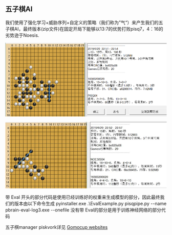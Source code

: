 ## 五子棋AI

我们使用了强化学习+威胁序列+自定义的策略（我们称为”气“）来产生我们的五子棋AI，最终版本(zip文件)在固定开局下能够以13:7的优势打败pisq7，4：16的劣势逊于Noesis. 

![vspisq7](vspisq7.png)

![VSnoesis](VSnoesis.JPG)

带 Eval 开头的部分代码是使用已经训练好的权重来生成模型的部分，因此最终我们的版本由以下命令生成
pyinstaller.exe .\EvalExample.py pisqpipe.py --name pbrain-eval-log3.exe --onefile
没有带 Eval的部分是用于训练神经网络的部分代码

五子棋manager piskvork详见 [Gomocup websites](http://gomocup.org)